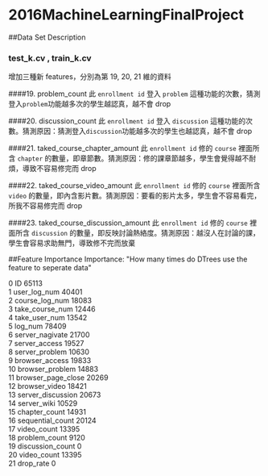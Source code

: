 # 2016MachineLearningFinalProject

##Data Set Description
### test_k.cv , train_k.cv
增加三種新 features，分別為第 19, 20, 21 維的資料

####19. problem_count
此 `enrollment id` 登入 `problem` 這種功能的次數，猜測登入`problem`功能越多次的學生越認真，越不會 drop

####20. discussion_count
此 `enrollment id` 登入 `discussion` 這種功能的次數。猜測原因：猜測登入`discussion`功能越多次的學生也越認真，越不會 drop

####21. taked_course_chapter_amount
此 `enrollment id` 修的 `course` 裡面所含 `chapter` 的數量，即章節數。猜測原因：修的課章節越多，學生會覺得越不耐煩，導致不容易修完而 drop

####22. taked_course_video_amount
此 `enrollment id` 修的 `course` 裡面所含 `video` 的數量，即內含影片數。猜測原因：要看的影片太多，學生會不容易看完，所我不容易修完而 drop

####23. taked_course_discussion_amount
此 `enrollment id` 修的 `course` 裡面所含 `discussion` 的數量，即反映討論熱絡度。猜測原因：越沒人在討論的課，學生會容易求助無門，導致修不完而放棄

##Feature Importance
Importance: "How many times do DTrees use the feature to seperate data"

0 ID 65113  
1 user_log_num 40401  
2 course_log_num 18083  
3 take_course_num 12446  
4 take_user_num 13542  
5 log_num 78409  
6 server_nagivate 21700  
7 server_access 19527  
8 server_problem 10630  
9 browser_access 19833  
10 browser_problem 14883  
11 browser_page_close 20269  
12 browser_video 18421  
13 server_discussion 20673  
14 server_wiki 10529  
15 chapter_count 14931  
16 sequential_count 20124  
17 video_count 13395  
18 problem_count 9120  
19 discussion_count 0  
20 video_count 13395  
21 drop_rate 0  
